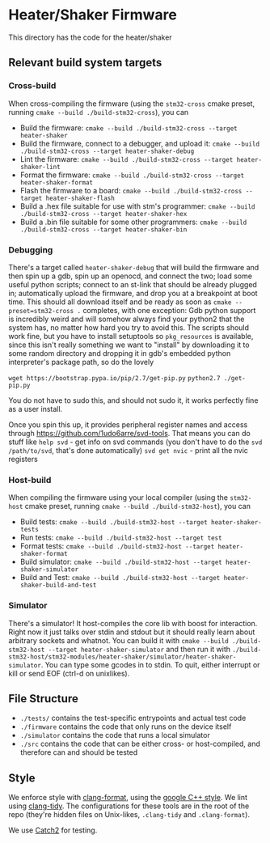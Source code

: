 # Heater/Shaker Firmware

This directory has the code for the heater/shaker

## Relevant build system targets

### Cross-build
When cross-compiling the firmware (using the `stm32-cross` cmake preset, running `cmake --build ./build-stm32-cross`), you can
- Build the firmware: `cmake --build ./build-stm32-cross --target heater-shaker`
- Build the firmware, connect to a debugger, and upload it: `cmake --build ./build-stm32-cross --target heater-shaker-debug`
- Lint the firmware: `cmake --build ./build-stm32-cross --target heater-shaker-lint`
- Format the firmware: `cmake --build ./build-stm32-cross --target heater-shaker-format`
- Flash the firmware to a board: `cmake --build ./build-stm32-cross --target heater-shaker-flash`
- Build a .hex file suitable for use with stm's programmer: `cmake --build ./build-stm32-cross --target heater-shaker-hex`
- Build a .bin file suitable for some other programmers: `cmake --build ./build-stm32-cross --target heater-shaker-bin`

### Debugging
There's a target called `heater-shaker-debug` that will build the firmware and then spin up a gdb, spin up an openocd, and connect the two; load some useful python scripts; connect to an st-link that should be already plugged in; automatically upload the firmware, and drop you at a breakpoint at boot time. This should all download itself and be ready as soon as `cmake --preset=stm32-cross .` completes, with one exception: Gdb python support is incredibly weird and will somehow always find your python2 that the system has, no matter how hard you try to avoid this. The scripts should work fine, but you have to install setuptools so `pkg_resources` is available, since this isn't really something we want to "install" by downloading it to some random directory and dropping it in gdb's embedded python interpreter's package path, so do the lovely

`wget https://bootstrap.pypa.io/pip/2.7/get-pip.py`
`python2.7 ./get-pip.py`

You do not have to sudo this, and should not sudo it, it works perfectly fine as a user install.

Once you spin this up, it provides peripheral register names and access through https://github.com/1udo6arre/svd-tools.
That means you can do stuff like 
`help svd` - get info on svd commands (you don't have to do the `svd /path/to/svd`, that's done automatically)
`svd get nvic` - print all the nvic registers

### Host-build
When compiling the firmware using your local compiler (using the `stm32-host` cmake preset, running `cmake --build ./build-stm32-host`), you can
- Build tests: `cmake --build ./build-stm32-host --target heater-shaker-tests`
- Run tests: `cmake --build ./build-stm32-host --target test`
- Format tests: `cmake --build ./build-stm32-host --target heater-shaker-format`
- Build simulator: `cmake --build ./build-stm32-host --target heater-shaker-simulator` 
- Build and Test: `cmake --build ./build-stm32-host --target heater-shaker-build-and-test` 

### Simulator
There's a simulator! It host-compiles the core lib with boost for interaction. Right now it just talks over stdin and stdout but it should really learn about arbitrary sockets and whatnot. You can build it with `cmake --build ./build-stm32-host --target heater-shaker-simulator` and then run it with `./build-stm32-host/stm32-modules/heater-shaker/simulator/heater-shaker-simulator`. You can type some gcodes in to stdin. To quit, either interrupt or kill or send EOF (ctrl-d on unixlikes).

## File Structure
- `./tests/` contains the test-specific entrypoints and actual test code
- `./firmware` contains the code that only runs on the device itself
- `./simulator` contains the code that runs a local simulator
- `./src` contains the code that can be either cross- or host-compiled, and therefore can and should be tested

## Style

We enforce style with [clang-format](https://clang.llvm.org/docs/ClangFormat.html), using the [google C++ style](https://google.github.io/styleguide/cppguide.html). We lint using [clang-tidy](https://clang.llvm.org/extra/clang-tidy/). The configurations for these tools are in the root of the repo (they're hidden files on Unix-likes, `.clang-tidy` and `.clang-format`). 

We use [Catch2](https://github.com/catchorg/Catch2) for testing.
